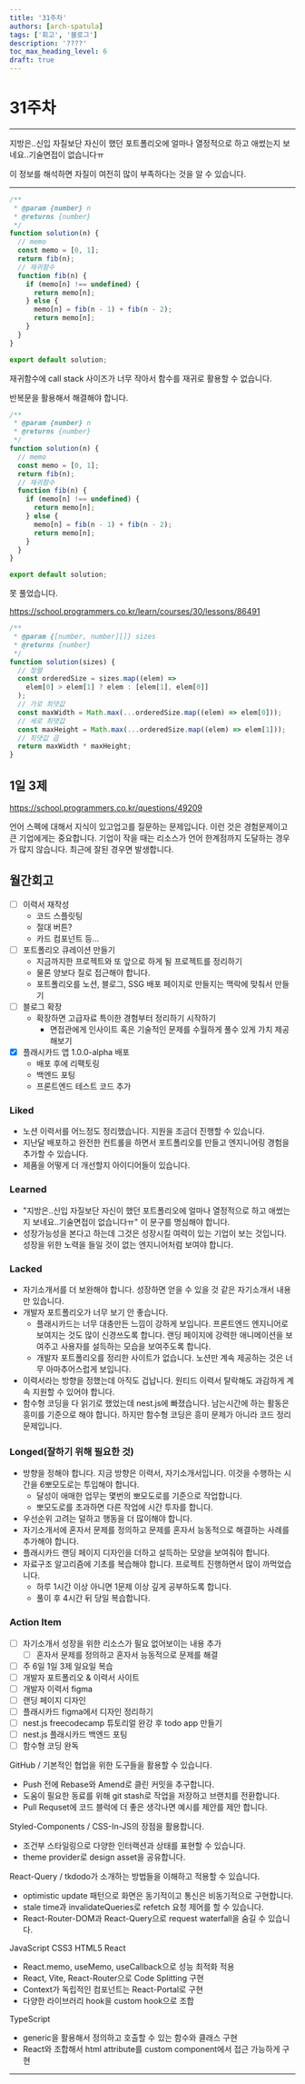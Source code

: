 ```yaml
---
title: '31주차'
authors: [arch-spatula]
tags: ['회고', '블로그']
description: '????'
toc_max_heading_level: 6
draft: true
---
```


# 31주차

<!--truncate-->

---

지방은..신입 자질보단 자신이 했던 포트폴리오에 얼마나 열정적으로 하고 애썼는지 보네요..기술면접이 없습니다ㅠ

이 정보를 해석하면 자질이 여전히 많이 부족하다는 것을 알 수 있습니다.

---

```js
/**
 * @param {number} n
 * @returns {number}
 */
function solution(n) {
  // memo
  const memo = [0, 1];
  return fib(n);
  // 재귀함수
  function fib(n) {
    if (memo[n] !== undefined) {
      return memo[n];
    } else {
      memo[n] = fib(n - 1) + fib(n - 2);
      return memo[n];
    }
  }
}

export default solution;
```

재귀함수에 call stack 사이즈가 너무 작아서 함수를 재귀로 활용할 수 없습니다.

반복문을 활용해서 해결해야 합니다.

```js
/**
 * @param {number} n
 * @returns {number}
 */
function solution(n) {
  // memo
  const memo = [0, 1];
  return fib(n);
  // 재귀함수
  function fib(n) {
    if (memo[n] !== undefined) {
      return memo[n];
    } else {
      memo[n] = fib(n - 1) + fib(n - 2);
      return memo[n];
    }
  }
}

export default solution;
```

못 풀었습니다.

https://school.programmers.co.kr/learn/courses/30/lessons/86491

```js
/**
 * @param {[number, number][]} sizes
 * @returns {number}
 */
function solution(sizes) {
  // 정렬
  const orderedSize = sizes.map((elem) =>
    elem[0] > elem[1] ? elem : [elem[1], elem[0]]
  );
  // 가로 최댓값
  const maxWidth = Math.max(...orderedSize.map((elem) => elem[0]));
  // 세로 최댓값
  const maxHeight = Math.max(...orderedSize.map((elem) => elem[1]));
  // 최댓값 곱
  return maxWidth * maxHeight;
}
```

## 1일 3제

https://school.programmers.co.kr/questions/49209

언어 스펙에 대해서 지식이 있고업고를 질문하는 문제입니다. 이런 것은 경험문제이고 큰 기업에게는 중요합니다. 기업이 작을 때는 리소스가 언어 한계점까지 도달하는 경우가 많지 않습니다. 최근에 잘된 경우면 발생합니다.

## 월간회고

- [ ] 이력서 재작성
  - 코드 스플릿팅
  - 절대 버튼?
  - 카드 컴포넌트 등...
- [ ] 포트폴리오 큐레이션 만들기
  - 지금까지한 프로젝트와 또 앞으로 하게 될 프로젝트를 정리하기
  - 물론 양보다 질로 접근해야 합니다.
  - 포트폴리오를 노션, 블로그, SSG 배포 페이지로 만들지는 맥락에 맞춰서 만들기
- [ ] 블로그 확장
  - 확장하면 고급자료 특이한 경험부터 정리하기 시작하기
    - 면접관에게 인사이트 혹은 기술적인 문제를 수월하게 풀수 있게 가치 제공해보기
- [x] 플래시카드 앱 1.0.0-alpha 배포
  - 배포 후에 리팩토링
  - 백엔드 포팅
  - 프론트엔드 테스트 코드 추가

### Liked

- 노션 이력서를 어느정도 정리했습니다. 지원을 조금더 진행할 수 있습니다.
- 지난달 배포하고 완전한 컨트롤을 하면서 포트폴리오를 만들고 엔지니어링 경험을 추가할 수 있습니다.
- 제품을 어떻게 더 개선할지 아이디어들이 있습니다.

### Learned

- "지방은..신입 자질보단 자신이 했던 포트폴리오에 얼마나 열정적으로 하고 애썼는지 보네요..기술면접이 없습니다ㅠ" 이 문구를 명심해야 합니다.
- 성장가능성을 본다고 하는데 그것은 성장시킬 여력이 있는 기업이 보는 것입니다. 성장을 위한 노력을 들일 것이 없는 엔지니어처럼 보여야 합니다.

### Lacked

- 자기소개서를 더 보완해야 합니다. 성장하면 얻을 수 있을 것 같은 자기소개서 내용만 있습니다.
- 개발자 포트폴리오가 너무 보기 안 좋습니다.
  - 플래시카드는 너무 대충만든 느낌이 강하게 보입니다. 프론트엔드 엔지니어로 보여지는 것도 많이 신경쓰도록 합니다. 랜딩 페이지에 강력한 애니메이션을 보여주고 사용자를 설득하는 모습을 보여주도록 합니다.
  - 개발자 포트폴리오를 정리한 사이트가 없습니다. 노션만 계속 제공하는 것은 너무 아마추어스럽게 보입니다.
- 이력서라는 방향을 정했는데 아직도 겁납니다. 원티드 이력서 탈락해도 과감하게 계속 지원할 수 있어야 합니다.
- 함수형 코딩을 다 읽기로 했었는데 nest.js에 빠졌습니다. 남는시간에 하는 활동은 흥미를 기준으로 해야 합니다. 하지만 함수형 코딩은 흥미 문제가 아니라 코드 정리 문제입니다.

### Longed(잘하기 위해 필요한 것)

- 방향을 정해야 합니다. 지금 방향은 이력서, 자기소개서입니다. 이것을 수행하는 시간을 6뽀모도로는 투입해야 합니다.
  - 달성이 애매한 업무는 몇번의 뽀모도로를 기준으로 작업합니다.
  - 뽀모도로를 초과하면 다른 작업에 시간 투자를 합니다.
- 우선순위 고려는 덜하고 행동을 더 많이해야 합니다.
- 자기소개서에 혼자서 문제를 정의하고 문제를 혼자서 능동적으로 해결하는 사례를 추가해야 합니다.
- 플래시카드 랜딩 페이지 디자인을 더하고 설득하는 모양을 보여줘야 합니다.
- 자료구조 알고리즘에 기초를 복습해야 합니다. 프로젝트 진행하면서 많이 까먹었습니다.
  - 하루 1시간 이상 아니면 1문제 이상 깊게 공부하도록 합니다.
  - 풀이 후 4시간 뒤 당일 복습합니다.

### Action Item

- [ ] 자기소개서 성장을 위한 리소스가 필요 없어보이는 내용 추가
  - [ ] 혼자서 문제를 정의하고 혼자서 능동적으로 문제를 해결
- [ ] 주 6일 1일 3제 일요일 복습
- [ ] 개발자 포트폴리오 & 이력서 사이트
- [ ] 개발자 이력서 figma
- [ ] 랜딩 페이지 디자인
- [ ] 플래시카드 figma에서 디자인 정리하기
- [ ] nest.js freecodecamp 튜토리얼 완강 후 todo app 만들기
- [ ] nest.js 플래시카드 백엔드 포팅
- [ ] 함수형 코딩 완독

GitHub / 기본적인 협업을 위한 도구들을 활용할 수 있습니다.

- Push 전에 Rebase와 Amend로 클린 커밋을 추구합니다.
- 도움이 필요한 동료를 위해 git stash로 작업을 저장하고 브랜치를 전환합니다.
- Pull Requset에 코드 블럭에 더 좋은 생각나면 예시를 제안를 제안 합니다.

Styled-Components / CSS-In-JS의 장점을 활용합니다.

- 조건부 스타일링으로 다양한 인터랙션과 상태를 표현할 수 있습니다.
- theme provider로 design asset을 공유합니다.

React-Query / tkdodo가 소개하는 방법들을 이해하고 적용할 수 있습니다.

- optimistic update 패턴으로 화면은 동기적이고 통신은 비동기적으로 구현합니다.
- stale time과 invalidateQueries로 refetch 요청 제어를 할 수 있습니다.
- React-Router-DOM과 React-Query으로 request waterfall을 숨길 수 있습니다.

JavaScript
CSS3
HTML5
React

- React.memo, useMemo, useCallback으로 성능 최적화 적용
- React, Vite, React-Router으로 Code Splitting 구현
- Context가 독립적인 컴포넌트는 React-Portal로 구현
- 다양한 라이브러리 hook을 custom hook으로 조합

TypeScript

- generic을 활용해서 정의하고 호출할 수 있는 함수와 클래스 구현
- React와 조합해서 html attribute를 custom component에서 접근 가능하게 구현

---

